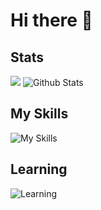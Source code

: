 # Hi there 👋

## Stats

![](https://komarev.com/ghpvc/?username=DevShubam&color=blue)
![Github Stats](https://github-readme-stats.vercel.app/api?username=devshubam&show_icons=true&theme=tokyonight)

## My Skills
![My Skills](https://skillicons.dev/icons?i=html,css,github,gitlab,vscode)

## Learning
![Learning](https://skillicons.dev/icons?i=js,c,c++,java)

